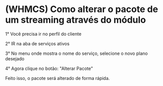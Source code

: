 # (WHMCS) Como alterar o pacote de um streaming através do módulo

1° Você precisa ir no perfil do cliente

2° IR na aba de serviços ativos

3° No menu onde mostra o nome do serviço, selecione o novo plano desejado

4° Agora clique no botão: "Alterar Pacote"



Feito isso, o pacote será alterado de forma rápida.
